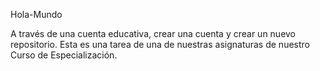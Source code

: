 Hola-Mundo

A través de una cuenta educativa, crear una cuenta y crear un nuevo repositorio. Esta es una tarea de una de nuestras asignaturas de nuestro Curso de Especialización.
